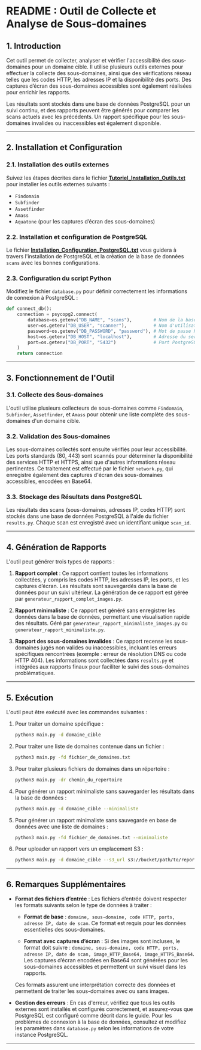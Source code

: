
# README : Outil de Collecte et Analyse de Sous-domaines

## 1. Introduction

Cet outil permet de collecter, analyser et vérifier l'accessibilité des sous-domaines pour un domaine cible. Il utilise plusieurs outils externes pour effectuer la collecte des sous-domaines, ainsi que des vérifications réseau telles que les codes HTTP, les adresses IP et la disponibilité des ports. Des captures d’écran des sous-domaines accessibles sont également réalisées pour enrichir les rapports.

Les résultats sont stockés dans une base de données PostgreSQL pour un suivi continu, et des rapports peuvent être générés pour comparer les scans actuels avec les précédents. Un rapport spécifique pour les sous-domaines invalides ou inaccessibles est également disponible.

---

## 2. Installation et Configuration

### 2.1. Installation des outils externes

Suivez les étapes décrites dans le fichier **[Tutoriel_Installation_Outils.txt](Tutoriel_Installation_Outils.txt)** pour installer les outils externes suivants :
- `Findomain`
- `Subfinder`
- `Assetfinder`
- `Amass`
- `Aquatone` (pour les captures d’écran des sous-domaines)

### 2.2. Installation et configuration de PostgreSQL

Le fichier **[Installation_Configuration_PostgreSQL.txt](Installation_Configuration_PostgreSQL.txt)** vous guidera à travers l'installation de PostgreSQL et la création de la base de données `scans` avec les bonnes configurations.

### 2.3. Configuration du script Python

Modifiez le fichier `database.py` pour définir correctement les informations de connexion à PostgreSQL :

```python
def connect_db():
    connection = psycopg2.connect(
        database=os.getenv("DB_NAME", "scans"),        # Nom de la base de données
        user=os.getenv("DB_USER", "scanner"),          # Nom d'utilisateur PostgreSQL
        password=os.getenv("DB_PASSWORD", "password"), # Mot de passe PostgreSQL
        host=os.getenv("DB_HOST", "localhost"),        # Adresse du serveur PostgreSQL
        port=os.getenv("DB_PORT", "5432")              # Port PostgreSQL
    )
    return connection
```

---

## 3. Fonctionnement de l'Outil

### 3.1. Collecte des Sous-domaines

L'outil utilise plusieurs collecteurs de sous-domaines comme `Findomain`, `Subfinder`, `Assetfinder`, et `Amass` pour obtenir une liste complète des sous-domaines d'un domaine cible.

### 3.2. Validation des Sous-domaines

Les sous-domaines collectés sont ensuite vérifiés pour leur accessibilité. Les ports standards (80, 443) sont scannés pour déterminer la disponibilité des services HTTP et HTTPS, ainsi que d'autres informations réseau pertinentes. Ce traitement est effectué par le fichier `network.py`, qui enregistre également des captures d'écran des sous-domaines accessibles, encodées en Base64.

### 3.3. Stockage des Résultats dans PostgreSQL

Les résultats des scans (sous-domaines, adresses IP, codes HTTP) sont stockés dans une base de données PostgreSQL à l'aide du fichier `results.py`. Chaque scan est enregistré avec un identifiant unique `scan_id`.

---

## 4. Génération de Rapports

L'outil peut générer trois types de rapports :

1. **Rapport complet** : Ce rapport contient toutes les informations collectées, y compris les codes HTTP, les adresses IP, les ports, et les captures d’écran. Les résultats sont sauvegardés dans la base de données pour un suivi ultérieur. La génération de ce rapport est gérée par `generateur_rapport_complet_images.py`.

2. **Rapport minimaliste** : Ce rapport est généré sans enregistrer les données dans la base de données, permettant une visualisation rapide des résultats. Géré par `generateur_rapport_minimaliste_images.py` ou `generateur_rapport_minimaliste.py`.

3. **Rapport des sous-domaines invalides** : Ce rapport recense les sous-domaines jugés non valides ou inaccessibles, incluant les erreurs spécifiques rencontrées (exemple : erreur de résolution DNS ou code HTTP 404). Les informations sont collectées dans `results.py` et intégrées aux rapports finaux pour faciliter le suivi des sous-domaines problématiques.

---

## 5. Exécution

L'outil peut être exécuté avec les commandes suivantes :

1. Pour traiter un domaine spécifique :

   ```bash
   python3 main.py -d domaine_cible
   ```

2. Pour traiter une liste de domaines contenue dans un fichier :

   ```bash
   python3 main.py -fd fichier_de_domaines.txt
   ```

3. Pour traiter plusieurs fichiers de domaines dans un répertoire :

   ```bash
   python3 main.py -dr chemin_du_repertoire
   ```

4. Pour générer un rapport minimaliste sans sauvegarder les résultats dans la base de données :

   ```bash
   python3 main.py -d domaine_cible --minimaliste
   ```

5. Pour générer un rapport minimaliste sans sauvegarde en base de données avec une liste de domaines :

   ```bash
   python3 main.py -fd fichier_de_domaines.txt --minimaliste
   ```

6. Pour uploader un rapport vers un emplacement S3 :

   ```bash
   python3 main.py -d domaine_cible --s3_url s3://bucket/path/to/report.html
   ```

---

## 6. Remarques Supplémentaires

- **Format des fichiers d’entrée** : Les fichiers d’entrée doivent respecter les formats suivants selon le type de données à traiter :

  - **Format de base** : `domaine, sous-domaine, code HTTP, ports, adresse IP, date de scan`. Ce format est requis pour les données essentielles des sous-domaines.
  
  - **Format avec captures d’écran** : Si des images sont incluses, le format doit suivre : `domaine, sous-domaine, code HTTP, ports, adresse IP, date de scan, image_HTTP_Base64, image_HTTPS_Base64`. Les captures d’écran encodées en Base64 sont générées pour les sous-domaines accessibles et permettent un suivi visuel dans les rapports.

  Ces formats assurent une interprétation correcte des données et permettent de traiter les sous-domaines avec ou sans images.

- **Gestion des erreurs** : En cas d'erreur, vérifiez que tous les outils externes sont installés et configurés correctement, et assurez-vous que PostgreSQL est configuré comme décrit dans le guide. Pour les problèmes de connexion à la base de données, consultez et modifiez les paramètres dans `database.py` selon les informations de votre instance PostgreSQL.

---
